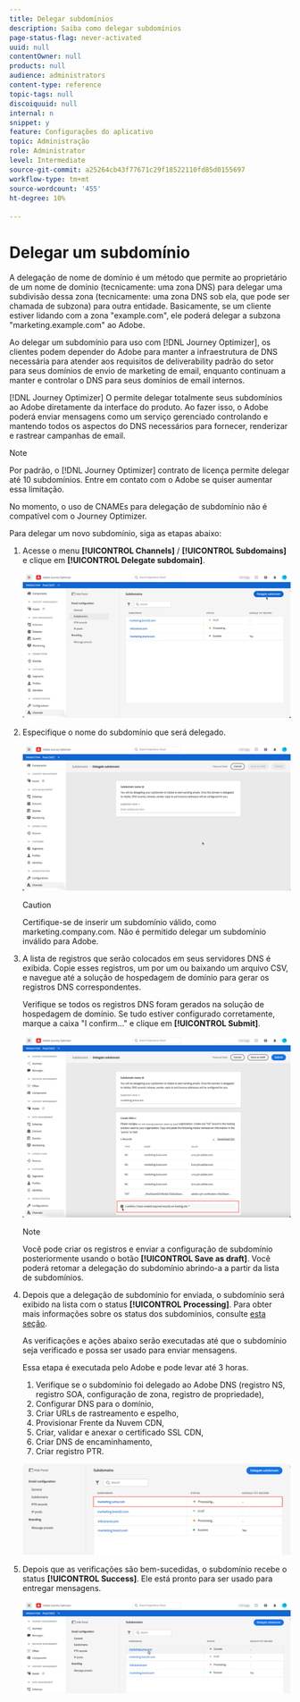 ```yaml
---
title: Delegar subdomínios
description: Saiba como delegar subdomínios
page-status-flag: never-activated
uuid: null
contentOwner: null
products: null
audience: administrators
content-type: reference
topic-tags: null
discoiquuid: null
internal: n
snippet: y
feature: Configurações do aplicativo
topic: Administração
role: Administrator
level: Intermediate
source-git-commit: a25264cb43f77671c29f18522110fd85d0155697
workflow-type: tm+mt
source-wordcount: '455'
ht-degree: 10%

---
```



# Delegar um subdomínio

A delegação de nome de domínio é um método que permite ao proprietário de um nome de domínio (tecnicamente: uma zona DNS) para delegar uma subdivisão dessa zona (tecnicamente: uma zona DNS sob ela, que pode ser chamada de subzona) para outra entidade. Basicamente, se um cliente estiver lidando com a zona &quot;example.com&quot;, ele poderá delegar a subzona &quot;marketing.example.com&quot; ao Adobe.

Ao delegar um subdomínio para uso com [!DNL Journey Optimizer], os clientes podem depender do Adobe para manter a infraestrutura de DNS necessária para atender aos requisitos de deliverability padrão do setor para seus domínios de envio de marketing de email, enquanto continuam a manter e controlar o DNS para seus domínios de email internos.

[!DNL Journey Optimizer] O permite delegar totalmente seus subdomínios ao Adobe diretamente da interface do produto. Ao fazer isso, o Adobe poderá enviar mensagens como um serviço gerenciado controlando e mantendo todos os aspectos do DNS necessários para fornecer, renderizar e rastrear campanhas de email.

>[!NOTE]
>
>Por padrão, o [!DNL Journey Optimizer] contrato de licença permite delegar até 10 subdomínios. Entre em contato com o Adobe se quiser aumentar essa limitação.
>
>No momento, o uso de CNAMEs para delegação de subdomínio não é compatível com o Journey Optimizer.

Para delegar um novo subdomínio, siga as etapas abaixo:

1. Acesse o menu **[!UICONTROL Channels]** / **[!UICONTROL Subdomains]** e clique em **[!UICONTROL Delegate subdomain]**.

   ![](../assets/subdomain-delegate.png)

1. Especifique o nome do subdomínio que será delegado.

   ![](../assets/subdomain-name.png)

   >[!CAUTION]
   >
   >Certifique-se de inserir um subdomínio válido, como marketing.company.com. Não é permitido delegar um subdomínio inválido para Adobe.

1. A lista de registros que serão colocados em seus servidores DNS é exibida. Copie esses registros, um por um ou baixando um arquivo CSV, e navegue até a solução de hospedagem de domínio para gerar os registros DNS correspondentes.

   Verifique se todos os registros DNS foram gerados na solução de hospedagem de domínio. Se tudo estiver configurado corretamente, marque a caixa &quot;I confirm...&quot; e clique em **[!UICONTROL Submit]**.

   ![](../assets/subdomain-submit.png)

   >[!NOTE]
   >
   >Você pode criar os registros e enviar a configuração de subdomínio posteriormente usando o botão **[!UICONTROL Save as draft]**. Você poderá retomar a delegação do subdomínio abrindo-a a partir da lista de subdomínios.

1. Depois que a delegação de subdomínio for enviada, o subdomínio será exibido na lista com o status **[!UICONTROL Processing]**. Para obter mais informações sobre os status dos subdomínios, consulte [esta seção](access-subdomains.md).

   As verificações e ações abaixo serão executadas até que o subdomínio seja verificado e possa ser usado para enviar mensagens.

   Essa etapa é executada pelo Adobe e pode levar até 3 horas.

   1. Verifique se o subdomínio foi delegado ao Adobe DNS (registro NS, registro SOA, configuração de zona, registro de propriedade),
   1. Configurar DNS para o domínio,
   1. Criar URLs de rastreamento e espelho,
   1. Provisionar Frente da Nuvem CDN,
   1. Criar, validar e anexar o certificado SSL CDN,
   1. Criar DNS de encaminhamento,
   1. Criar registro PTR.

   ![](../assets/subdomain-processing.png)

1. Depois que as verificações são bem-sucedidas, o subdomínio recebe o status **[!UICONTROL Success]**. Ele está pronto para ser usado para entregar mensagens.

   <!-- later on, users will be notified in Pulse -->

   ![](../assets/subdomain-notification.png)



